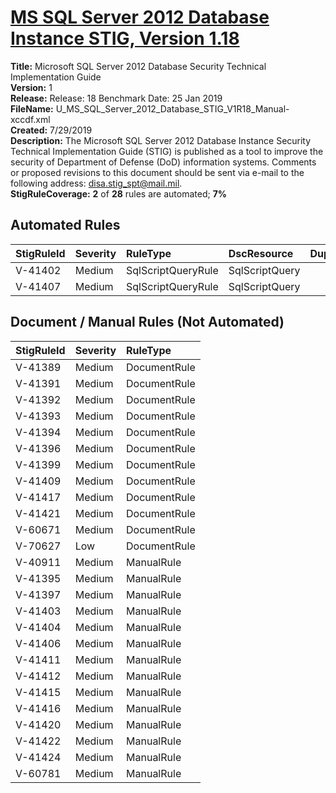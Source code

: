 # [MS SQL Server 2012 Database Instance STIG, Version 1.18](https://github.com/Microsoft/PowerStig/wiki/SqlServer-2012-Database-1.18)

**Title:** Microsoft SQL Server 2012 Database Security Technical Implementation Guide  
**Version:** 1  
**Release:** Release: 18 Benchmark Date: 25 Jan 2019  
**FileName:** U_MS_SQL_Server_2012_Database_STIG_V1R18_Manual-xccdf.xml  
**Created:** 7/29/2019  
**Description:** The Microsoft SQL Server 2012 Database Instance Security Technical Implementation Guide (STIG) is published as a tool to improve the security of Department of Defense (DoD) information systems. Comments or proposed revisions to this document should be sent via e-mail to the following address: disa.stig_spt@mail.mil.  
**StigRuleCoverage:** **2** of **28** rules are automated; **7%**  

## Automated Rules

| StigRuleId | Severity | RuleType | DscResource | DuplicateOf |
| :---- | :---- | :---- | :---- | :---- |
| V-41402 | Medium | SqlScriptQueryRule | SqlScriptQuery |  |
| V-41407 | Medium | SqlScriptQueryRule | SqlScriptQuery |  |

## Document / Manual Rules (Not Automated)

| StigRuleId | Severity | RuleType |
| :---- | :---- | :---- |
| V-41389 | Medium | DocumentRule |
| V-41391 | Medium | DocumentRule |
| V-41392 | Medium | DocumentRule |
| V-41393 | Medium | DocumentRule |
| V-41394 | Medium | DocumentRule |
| V-41396 | Medium | DocumentRule |
| V-41399 | Medium | DocumentRule |
| V-41409 | Medium | DocumentRule |
| V-41417 | Medium | DocumentRule |
| V-41421 | Medium | DocumentRule |
| V-60671 | Medium | DocumentRule |
| V-70627 | Low | DocumentRule |
| V-40911 | Medium | ManualRule |
| V-41395 | Medium | ManualRule |
| V-41397 | Medium | ManualRule |
| V-41403 | Medium | ManualRule |
| V-41404 | Medium | ManualRule |
| V-41406 | Medium | ManualRule |
| V-41411 | Medium | ManualRule |
| V-41412 | Medium | ManualRule |
| V-41415 | Medium | ManualRule |
| V-41416 | Medium | ManualRule |
| V-41420 | Medium | ManualRule |
| V-41422 | Medium | ManualRule |
| V-41424 | Medium | ManualRule |
| V-60781 | Medium | ManualRule |
